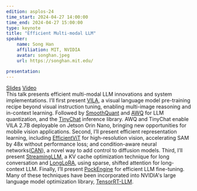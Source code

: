 ```yaml
---
edition: asplos-24
time_start: 2024-04-27 14:00:00
time_end: 2024-04-27 15:00:00
type: keynote
title: "Efficient Multi-modal LLM"
speaker:
    name: Song Han
    affiliation: MIT, NVIDIA
    avatar: songhan.jpeg 
    url: https://songhan.mit.edu/

presentation:
---
```

<a href="https://github.com/NVIDIA/TensorRT-LLM">Slides</a> <a href="https://github.com/NVIDIA/TensorRT-LLM">Video</a><br>This talk presents efficient multi-modal LLM innovations and system implementations. I’ll first present <a href="https://hanlab.mit.edu/projects/vila">VILA</a>, a visual language model pre-training recipe beyond visual instruction tuning, enabling multi-image reasoning and in-context learning. Followed by <a href="https://hanlab.mit.edu/projects/smoothquant">SmoothQuant</a> and <a href="https://hanlab.mit.edu/projects/awq">AWQ</a> for LLM quantization, and the <a href="https://github.com/mit-han-lab/llm-awq/blob/main/tinychat/README.md">TinyChat</a> inference library. AWQ and TinyChat enable VILA 2.7B deployable on Jetson Orin Nano, bringing new opportunities for mobile vision applications. Second, I’ll present efficient representation learning, including <a href="https://hanlab.mit.edu/projects/efficientvit">EfficientViT</a> for high-resolution vision, accelerating SAM by 48x without performance loss; and condition-aware neural networks(<a href="https://hanlab.mit.edu/projects/can">CAN</a>), a novel way to add control to diffusion models. Third, I’ll present <a href="https://hanlab.mit.edu/projects/streamingllm">StreamingLLM</a>, a KV cache optimization technique for long conversation and <a href="https://hanlab.mit.edu/projects/longlora">LongLoRA</a>, using sparse, shifted attention for long-context LLM. Finally, I’ll present <a href="https://hanlab.mit.edu/projects/pockengine">PockEngine</a> for efficient LLM fine-tuning. Many of these techniques have been incorporated into NVIDIA's large language model optimization library, <a href="https://github.com/NVIDIA/TensorRT-LLM">TensorRT-LLM</a>.





